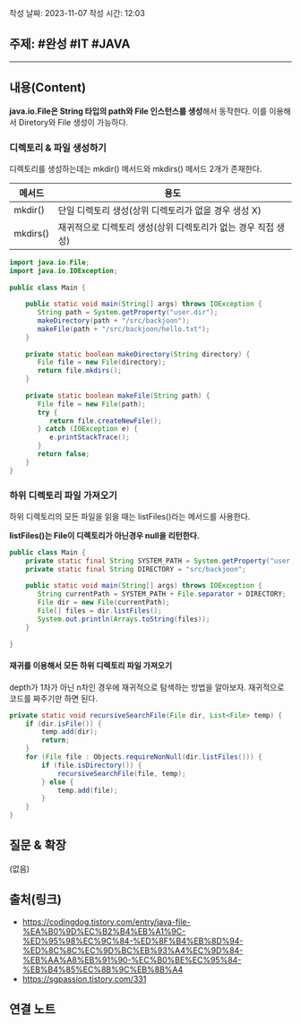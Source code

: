 작성 날짜: 2023-11-07
작성 시간: 12:03

## 주제: #완성  #IT #JAVA 

----
## 내용(Content)

**java.io.File은 String 타입의 path와 File 인스턴스를 생성**해서 동작한다. 이를 이용해서 Diretory와 File 생성이 가능하다.

### 디렉토리  & 파일 생성하기

디렉토리를 생성하는데는 mkdir() 메서드와 mkdirs() 메서드 2개가 존재한다.

| 메서드   | 용도                                                 |
| -------- | ---------------------------------------------------- |
| mkdir()  | 단일 디렉토리 생성(상위 디렉토리가 없을 경우 생성 X) |
| mkdirs() | 재귀적으로 디렉토리 생성(상위 디렉토리가 없는 경우 직접 생성) |


```java
import java.io.File;  
import java.io.IOException;  
  
public class Main {  
  
    public static void main(String[] args) throws IOException {  
       String path = System.getProperty("user.dir");  
       makeDirectory(path + "/src/backjoon");  
       makeFile(path + "/src/backjoon/hello.txt");  
    }  
  
    private static boolean makeDirectory(String directory) {  
       File file = new File(directory);  
       return file.mkdirs();  
    }  
  
    private static boolean makeFile(String path) {  
       File file = new File(path);  
       try {  
          return file.createNewFile();  
       } catch (IOException e) {  
          e.printStackTrace();  
       }  
       return false;  
    }  
}
```

### 하위 디렉토리 파일 가져오기

하위 디렉토리의 모든 파일을 읽을 때는 listFiles()라는 메서드를 사용한다.

**listFiles()는 File이 디렉토리가 아닌경우 null을 리턴한다.**

```java
public class Main {  
    private static final String SYSTEM_PATH = System.getProperty("user.dir");  
    private static final String DIRECTORY = "src/backjoon";  
  
    public static void main(String[] args) throws IOException {  
       String currentPath = SYSTEM_PATH + File.separator + DIRECTORY;  
       File dir = new File(currentPath);  
       File[] files = dir.listFiles();  
       System.out.println(Arrays.toString(files));  
    }  
  
}
```


#### 재귀를 이용해서 모든 하위 디렉토리 파일 가져오기

depth가 1차가 아닌 n차인 경우에 재귀적으로 탐색하는 방법을 알아보자.
재귀적으로 코드를 짜주기만 하면 된다.

```java
private static void recursiveSearchFile(File dir, List<File> temp) {  
	if (dir.isFile()) {  
		temp.add(dir);  
		return; 
	}  
    for (File file : Objects.requireNonNull(dir.listFiles())) {  
		if (file.isDirectory()) {  
			recursiveSearchFile(file, temp);  
		} else {  
			temp.add(file);  
		}  
    }  
}
```


## 질문 & 확장

(없음)

## 출처(링크)
- https://codingdog.tistory.com/entry/java-file-%EA%B0%9D%EC%B2%B4%EB%A1%9C-%ED%95%98%EC%9C%84-%ED%8F%B4%EB%8D%94-%ED%8C%8C%EC%9D%BC%EB%93%A4%EC%9D%84-%EB%AA%A8%EB%91%90-%EC%B0%BE%EC%95%84-%EB%B4%85%EC%8B%9C%EB%8B%A4
- https://sgpassion.tistory.com/331

## 연결 노트










